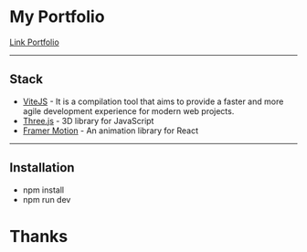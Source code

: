 <h1>My Portfolio</h1>


  <a href="https://miguel-alvarez-dev.vercel.app/" >Link Portfolio</a> 

<hr/>
<h2>Stack</h2>

<ul>
  <li> <a href="https://vitejs.dev/" >ViteJS</a> - It is a compilation tool that aims to provide a faster and more agile development experience for modern web projects. </li>
  <li> <a href="https://threejs.org/" >Three.js</a> - 3D library for JavaScript  </li>
  <li> <a href="https://www.framer.com/motion/" >Framer Motion</a> - An animation library for React </li>
</ul>

<hr/>

<h2>Installation</h2>

<ul>
  <li> npm install </li>
  <li> npm run dev </li>
</ul>

<h1>Thanks</h1>


